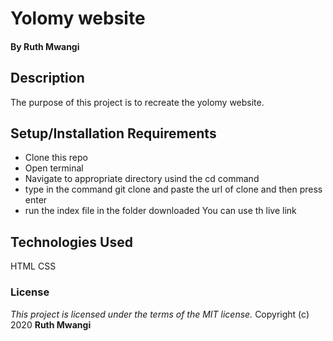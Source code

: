 # Yolomy website

#### By **Ruth Mwangi**
## Description
The purpose of this project is to recreate the yolomy website. 
## Setup/Installation Requirements
* Clone this repo  
* Open terminal
* Navigate to appropriate directory usind the cd command
* type in the command git clone and paste the url of clone and then press enter 
* run the index file in the folder downloaded
You can use th live link 

## Technologies Used
HTML
CSS
### License
*This project is licensed under the terms of the MIT license.*
Copyright (c) 2020 **Ruth Mwangi**
